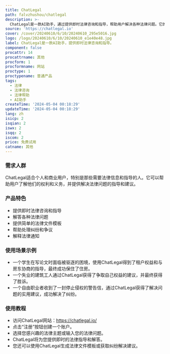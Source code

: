 ```yaml
---
title: ChatLegal
path: falvzhushou/chatlegal
description: >-
  ChatLegal是一款AI助手，通过提供即时法律咨询和指导，帮助用户解决各种法律问题。它的主要优点包括提供快速和经济高效的法律帮助、24/7全天候服务、保护用户隐私、适用于个人和商业用户等。
source: 'https://chatlegal.io'
cover: /cover/20240610/6/10/20240610_295e5016.jpg
logo: /logo/20240610/6/10/20240610_e1e40e48.jpg
label: ChatLegal是一款AI助手，提供即时法律咨询和指导。
component: false
procattr: 14
procattrname: 其他
procform: 1
procformname: 网站
proctype: 1
proctypename: 普通产品
tags:
  - 法律
  - 法律咨询
  - 法律帮助
  - AI助手
createTime: '2024-05-04 00:18:29'
updateTime: '2024-05-04 00:18:29'
lang: zh
isicp: 2
isqian: 2
iswx: 2
isqq: 2
iscom: 2
price: 免费试用
catname: 其他
---
```




### 需求人群
ChatLegal适合个人和商业用户，特别是那些需要法律信息和指导的人。它可以帮助用户了解他们的权利和义务，并提供解决法律问题的指导和建议。

### 产品特色
* 提供即时法律咨询和指导
* 解答各种法律问题
* 提供简单的法律文件模板
* 帮助处理纠纷和争议
* 解释法律通知

### 使用场景示例
* 一个学生在写论文时面临被驱逐的困境，使用ChatLegal得到了租户权益和与房东协商的指导，最终成功保住了住房。
* 一个失业的建筑工人通过ChatLegal获得了争取自己权益的建议，并最终获得了胜诉。
* 一个自由职业者收到了一封停止侵权的警告信，通过ChatLegal获得了解决问题的实用建议，成功解决了纠纷。

### 使用教程
* 访问ChatLegal网站：https://chatlegal.io/
* 点击“注册”按钮创建一个账户。
* 选择您感兴趣的法律主题或输入您的法律问题。
* ChatLegal将为您提供即时的法律指导和解答。
* 您还可以使用ChatLegal生成法律文件模板或获取纠纷解决建议。

  
